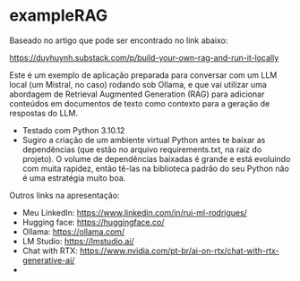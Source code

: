 # exampleRAG
Baseado no artigo que pode ser encontrado no link abaixo:

https://duyhuynh.substack.com/p/build-your-own-rag-and-run-it-locally

Este é um exemplo de aplicação preparada para conversar com um LLM local (um Mistral, no caso) rodando sob Ollama, e que vai utilizar uma abordagem de Retrieval Augmented Generation (RAG) para adicionar conteúdos em documentos de texto como contexto para a geração de respostas do LLM.

- Testado com Python 3.10.12
- Sugiro a criação de um ambiente virtual Python antes te baixar as dependências (que estão no arquivo requirements.txt, na raiz do projeto). O volume de dependências baixadas é grande e está evoluindo com muita rapidez, então tê-las na biblioteca padrão do seu Python não é uma estratégia muito boa.

Outros links na apresentação:
- Meu LinkedIn: https://www.linkedin.com/in/rui-ml-rodrigues/
- Hugging face: https://huggingface.co/
- Ollama: https://ollama.com/
- LM Studio: https://lmstudio.ai/
- Chat with RTX: https://www.nvidia.com/pt-br/ai-on-rtx/chat-with-rtx-generative-ai/
- 


